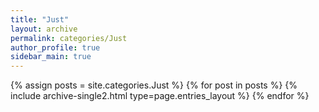 ```yaml
---
title: "Just"
layout: archive
permalink: categories/Just
author_profile: true
sidebar_main: true
---
```



{% assign posts = site.categories.Just %}
{% for post in posts %} {% include archive-single2.html type=page.entries_layout %} {% endfor %}
